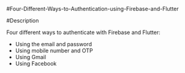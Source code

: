 #Four-Different-Ways-to-Authentication-using-Firebase-and-Flutter

#Description

Four different ways to authenticate with Firebase and Flutter:

- Using the email and password
- Using mobile number and OTP
- Using Gmail
- Using Facebook
